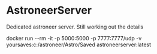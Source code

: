 # AstroneerServer
Dedicated astroneer server. Still working out the details

docker run --rm -it -p 5000:5000 -p 7777:7777/udp -v yoursaves:c:/astroneer/Astro/Saved astroneerserver:latest